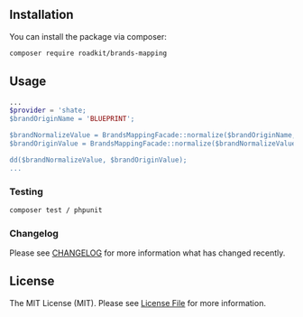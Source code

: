## Installation

You can install the package via composer:

```bash
composer require roadkit/brands-mapping
```

## Usage

``` php
...
$provider = 'shate;
$brandOriginName = 'BLUEPRINT';

$brandNormalizeValue = BrandsMappingFacade::normalize($brandOriginName, $provider)
$brandOriginValue = BrandsMappingFacade::normalize($brandNormalizeValue, $provider)

dd($brandNormalizeValue, $brandOriginValue);
...

```

### Testing

``` bash
composer test / phpunit
```

### Changelog

Please see [CHANGELOG](CHANGELOG.md) for more information what has changed recently.

## License

The MIT License (MIT). Please see [License File](LICENSE.md) for more information.